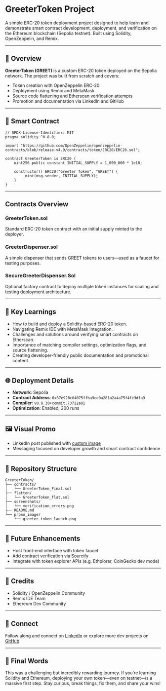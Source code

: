 # GreeterToken Project

A simple ERC-20 token deployment project designed to help learn and demonstrate smart contract development, deployment, and verification on the Ethereum blockchain (Sepolia testnet). Built using Solidity, OpenZeppelin, and Remix.

---

## 🚀 Overview
**GreeterToken (GREET)** is a custom ERC-20 token deployed on the Sepolia network. The project was built from scratch and covers:
- Token creation with OpenZeppelin ERC-20
- Deployment using Remix and MetaMask
- Source code flattening and Etherscan verification attempts
- Promotion and documentation via LinkedIn and GitHub

---

## 🔨 Smart Contract
```solidity
// SPDX-License-Identifier: MIT
pragma solidity ^0.8.0;

import "https://github.com/OpenZeppelin/openzeppelin-contracts/blob/release-v4.9/contracts/token/ERC20/ERC20.sol";

contract GreeterToken is ERC20 {
    uint256 public constant INITIAL_SUPPLY = 1_000_000 * 1e18;

    constructor() ERC20("Greeter Token", "GREET") {
        _mint(msg.sender, INITIAL_SUPPLY);
    }
}
```
---
## Contracts Overview

### GreeterToken.sol
Standard ERC-20 token contract with an initial supply minted to the deployer.

### GreeterDispenser.sol
A simple dispenser that sends GREET tokens to users—used as a faucet for testing purposes.

### SecureGreeterDispenser.Sol
Optional factory contract to deploy multiple token instances for scaling and testing deployment architecture.

---

## 📌 Key Learnings
- How to build and deploy a Solidity-based ERC-20 token.
- Navigating Remix IDE with MetaMask integration.
- Challenges and solutions around verifying smart contracts on Etherscan.
- Importance of matching compiler settings, optimization flags, and source flattening.
- Creating developer-friendly public documentation and promotional content.

---

## 🌐 Deployment Details
- **Network**: Sepolia
- **Contract Address**: `0x37e928c04075ffba9ce0a281a2a4a75f4fe3dfa9`
- **Compiler**: `v0.8.30+commit.73712a01`
- **Optimization**: Enabled, 200 runs

---

## 🖼 Visual Promo
- LinkedIn post published with [custom image](GREETERTOKEN-IMAGE.png)
- Messaging focused on developer growth and smart contract confidence

---

## 📂 Repository Structure
```
GreeterToken/
├── contracts/
│   └── GreeterToken_Final.sol
├── flatten/
│   └── GreeterToken_flat.sol
├── screenshots/
│   └── verification_errors.png
├── README.md
└── promo_image/
    └── greeter_token_launch.png
```

---

## 🧠 Future Enhancements
- Host front-end interface with token faucet
- Add contract verification via Sourcify
- Integrate with token explorer APIs (e.g. Ethplorer, CoinGecko dev mode)

---

## 🤝 Credits
- Solidity / OpenZeppelin Community
- Remix IDE Team
- Ethereum Dev Community

---

## 📎 Connect
Follow along and connect on [LinkedIn](https://www.linkedin.com/in/albadria/) or explore more dev projects on [GitHub](https://github.com/Gititali)

---

## 🏁 Final Words
This was a challenging but incredibly rewarding journey. If you're learning Solidity and Ethereum, deploying your own token—even on testnet—is a massive first step. Stay curious, break things, fix them, and share your wins!
